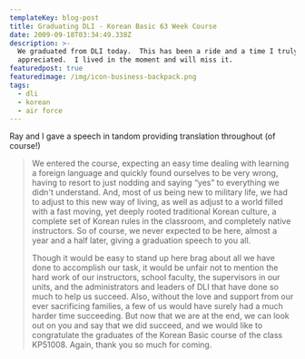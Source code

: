 ```yaml
---
templateKey: blog-post
title: Graduating DLI - Korean Basic 63 Week Course
date: 2009-09-18T03:34:49.338Z
description: >-
  We graduated from DLI today.  This has been a ride and a time I truly
  appreciated.  I lived in the moment and will miss it.
featuredpost: true
featuredimage: /img/icon-business-backpack.png
tags:
  - dli
  - korean
  - air force
---
```

Ray and I gave a speech in tandom providing translation throughout (of course!)

> We entered the course, expecting an easy time dealing with learning a foreign language and quickly found ourselves to be very wrong, having to resort to just nodding and saying “yes” to everything we didn't understand. And, most of us being new to military life, we had to adjust to this new way of living, as well as adjust to a world filled with a fast moving, yet deeply rooted traditional Korean culture, a complete set of Korean rules in the classroom, and completely native instructors. So of course, we never expected to be here, almost a year and a half later, giving a graduation speech to you all.
>
> Though it would be easy to stand up here brag about all we have done to accomplish our task, it would be unfair not to mention the hard work of our instructors, school faculty, the supervisors in our units, and the administrators and leaders of DLI that have done so much to help us succeed. Also, without the love and support from our ever sacrificing families, a few of us would have surely had a much harder time succeeding. But now that we are at the end, we can look out on you and say that we did succeed, and we would like to congratulate the graduates of the Korean Basic course of the class KP51008. Again, thank you so much for coming.
